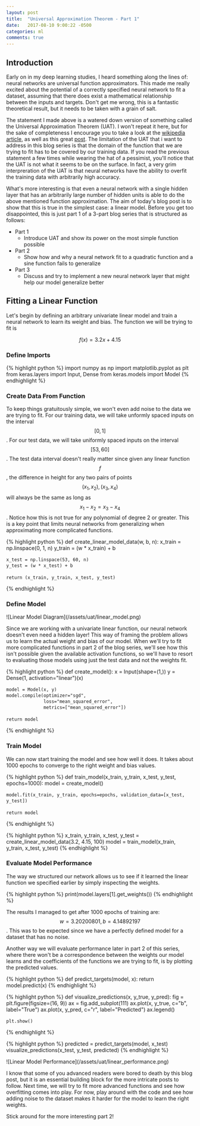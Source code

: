 ```yaml
---
layout: post
title:  "Universal Approximation Theorem - Part 1"
date:   2017-08-10 9:00:22 -0500
categories: ml
comments: true
---
```


## Introduction

Early on in my deep learning studies, I heard something along the lines of: neural networks are universal function approximators. This made me really excited about the potential of a correctly specified neural network to fit a dataset, assuming that there does exist a mathematical relationship between the inputs and targets. Don't get me wrong, this is a fantastic theoretical result, but it needs to be taken with a grain of salt.

The statement I made above is a watered down version of something called the Universal Approximation Theorem (UAT). I won't repeat it here, but for the sake of completeness I encourage you to take a look at the [wikipedia article](https://en.wikipedia.org/wiki/Universal_approximation_theorem), as well as this great [post](http://neuralnetworksanddeeplearning.com/chap4.html). The limitation of the UAT that i want to address in this blog series is that the domain of the function that we are trying to fit has to be covered by our training data. If you read the previous statement a few times while wearing the hat of a pessimist, you'll notice that the UAT is not what it seems to be on the surface. In fact, a very grim interpreration of the UAT is that neural networks have the ability to overfit the training data with arbitrarily high accuracy.

What's more interesting is that even a neural network with a single hidden layer that has an arbitrarily large number of hidden units is able to do the above mentioned function approximation.
The aim of today's blog post is to show that this is true in the simplest case: a linear model. Before you get too disappointed, this is just part 1 of a 3-part blog series that is structured as follows:

- Part 1
  - Introduce UAT and show its power on the most simple function possible
- Part 2
  - Show how and why a neural network fit to a quadratic function and a sine function fails to generalize
- Part 3
  - Discuss and try to implement a new neural network layer that might help our model generalize better


## Fitting a Linear Function

Let's begin by defining an arbitrary univariate linear model and train a neural network to learn its weight and bias. The function we will be trying to fit is

$$
\begin{equation}
f(x) = 3.2x + 4.15
\end{equation}
$$

### Define Imports

{% highlight python %}
import numpy as np
import matplotlib.pyplot as plt
from keras.layers import Input, Dense
from keras.models import Model
{% endhighlight %}

### Create Data From Function

To keep things gratuitously simple, we won't even add noise to the data we are trying to fit. For our training data, we will take unformly spaced inputs on the interval $$[0, 1]$$. For our test data, we will take uniformly spaced inputs on the interval $$[53, 60]$$. The test data interval doesn't really matter since given any linear function $$f$$, the difference in height for any two pairs of points $$(x_{1}, x_{2}), (x_{3}, x_{4})$$ will always be the same as long as $$x_{1} - x_{2} = x_{3} - x_{4}$$. Notice how this is not true for any polynomial of degree 2 or greater. This is a key point that limits neural networks from generalizing when approximating more complicated functions.

{% highlight python %}
def create_linear_model_data(w, b, n):
    x_train = np.linspace(0, 1, n)
    y_train = (w * x_train) + b
    
    x_test = np.linspace(53, 60, n)
    y_test = (w * x_test) + b
    
    return (x_train, y_train, x_test, y_test)
{% endhighlight %}

### Define Model

<div class="img_container">
![Linear Model Diagram](/assets/uat/linear_model.png)
</div>

Since we are working with a univariate linear function, our neural network doesn't even need a hidden layer! This way of framing the problem allows us to learn the actual weight and bias of our model. When we'll try to fit more complicated functions in part 2 of the blog series, we'll see how this isn't possible given the available activation functions, so we'll have to resort to evaluating those models using just the test data and not the weights fit.

{% highlight python %}
def create_model():
    x = Input(shape=(1,))
    y = Dense(1, activation="linear")(x)
    
    model = Model(x, y)
    model.compile(optimizer="sgd",
                  loss="mean_squared_error", 
                  metrics=["mean_squared_error"])
    
    return model
{% endhighlight %}

### Train Model

We can now start training the model and see how well it does. It takes about 1000 epochs to converge to the right weight and bias values.

{% highlight python %}
def train_model(x_train, y_train, x_test, y_test, epochs=1000):
    model = create_model()
    
    model.fit(x_train, y_train, epochs=epochs, validation_data=[x_test, y_test])
    
    return model
{% endhighlight %}

{% highlight python %}
x_train, y_train, x_test, y_test = create_linear_model_data(3.2, 4.15, 100)
model = train_model(x_train, y_train, x_test, y_test)
{% endhighlight %}

### Evaluate Model Performance

The way we structured our network allows us to see if it learned the linear function we specified earlier by simply inspecting the weights.

{% highlight python %}
print(model.layers[1].get_weights())
{% endhighlight %}

The results I managed to get after 1000 epochs of training are: $$w=3.20200801, b=4.14892197$$. This was to be expected since we have a perfectly defined model for a dataset that has no noise.

Another way we will evaluate performance later in part 2 of this series, where there won't be a correspondence between the weights our model learns and the coefficients of the functions we are trying to fit, is by plotting the predicted values.

{% highlight python %}
def predict_targets(model, x):
    return model.predict(x)
{% endhighlight %}

{% highlight python %}
def visualize_predictions(x, y_true, y_pred):
    fig = plt.figure(figsize=(16, 9))
    ax = fig.add_subplot(111)
    ax.plot(x, y_true, c="b", label="True")
    ax.plot(x, y_pred, c="r", label="Predicted")
    ax.legend()
    
    plt.show()
{% endhighlight %}

{% highlight python %}
predicted = predict_targets(model, x_test)
visualize_predictions(x_test, y_test, predicted)
{% endhighlight %}

<div class="img_container">
![Linear Model Performance](/assets/uat/linear_performance.png)
</div>

I know that some of you advanced readers were bored to death by this blog post, but it is an essential building block for the more intricate posts to follow. Next time, we will try to fit more advanced functions and see how overfitting comes into play. For now, play around with the code and see how adding noise to the dataset makes it harder for the model to learn the right weights.

Stick around for the more interesting part 2!